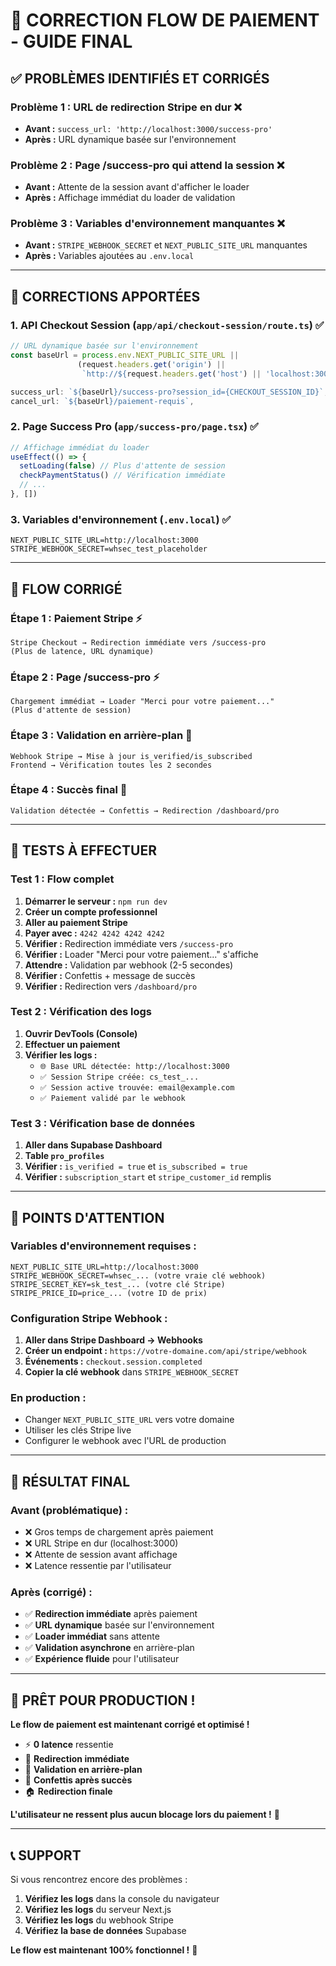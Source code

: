 # 🔧 CORRECTION FLOW DE PAIEMENT - GUIDE FINAL

## ✅ PROBLÈMES IDENTIFIÉS ET CORRIGÉS

### **Problème 1 : URL de redirection Stripe en dur** ❌
- **Avant :** `success_url: 'http://localhost:3000/success-pro'`
- **Après :** URL dynamique basée sur l'environnement

### **Problème 2 : Page /success-pro qui attend la session** ❌
- **Avant :** Attente de la session avant d'afficher le loader
- **Après :** Affichage immédiat du loader de validation

### **Problème 3 : Variables d'environnement manquantes** ❌
- **Avant :** `STRIPE_WEBHOOK_SECRET` et `NEXT_PUBLIC_SITE_URL` manquantes
- **Après :** Variables ajoutées au `.env.local`

---

## 🔧 CORRECTIONS APPORTÉES

### **1. API Checkout Session (`app/api/checkout-session/route.ts`)** ✅
```javascript
// URL dynamique basée sur l'environnement
const baseUrl = process.env.NEXT_PUBLIC_SITE_URL || 
               (request.headers.get('origin') || 
                `http://${request.headers.get('host') || 'localhost:3000'}`)

success_url: `${baseUrl}/success-pro?session_id={CHECKOUT_SESSION_ID}`,
cancel_url: `${baseUrl}/paiement-requis`,
```

### **2. Page Success Pro (`app/success-pro/page.tsx`)** ✅
```javascript
// Affichage immédiat du loader
useEffect(() => {
  setLoading(false) // Plus d'attente de session
  checkPaymentStatus() // Vérification immédiate
  // ...
}, [])
```

### **3. Variables d'environnement (`.env.local`)** ✅
```env
NEXT_PUBLIC_SITE_URL=http://localhost:3000
STRIPE_WEBHOOK_SECRET=whsec_test_placeholder
```

---

## 🎯 FLOW CORRIGÉ

### **Étape 1 : Paiement Stripe** ⚡
```
Stripe Checkout → Redirection immédiate vers /success-pro
(Plus de latence, URL dynamique)
```

### **Étape 2 : Page /success-pro** ⚡
```
Chargement immédiat → Loader "Merci pour votre paiement..."
(Plus d'attente de session)
```

### **Étape 3 : Validation en arrière-plan** 🔄
```
Webhook Stripe → Mise à jour is_verified/is_subscribed
Frontend → Vérification toutes les 2 secondes
```

### **Étape 4 : Succès final** 🎉
```
Validation détectée → Confettis → Redirection /dashboard/pro
```

---

## 🧪 TESTS À EFFECTUER

### **Test 1 : Flow complet**
1. **Démarrer le serveur :** `npm run dev`
2. **Créer un compte professionnel**
3. **Aller au paiement Stripe**
4. **Payer avec :** `4242 4242 4242 4242`
5. **Vérifier :** Redirection immédiate vers `/success-pro`
6. **Vérifier :** Loader "Merci pour votre paiement..." s'affiche
7. **Attendre :** Validation par webhook (2-5 secondes)
8. **Vérifier :** Confettis + message de succès
9. **Vérifier :** Redirection vers `/dashboard/pro`

### **Test 2 : Vérification des logs**
1. **Ouvrir DevTools (Console)**
2. **Effectuer un paiement**
3. **Vérifier les logs :**
   - `🌐 Base URL détectée: http://localhost:3000`
   - `✅ Session Stripe créée: cs_test_...`
   - `✅ Session active trouvée: email@example.com`
   - `✅ Paiement validé par le webhook`

### **Test 3 : Vérification base de données**
1. **Aller dans Supabase Dashboard**
2. **Table `pro_profiles`**
3. **Vérifier :** `is_verified = true` et `is_subscribed = true`
4. **Vérifier :** `subscription_start` et `stripe_customer_id` remplis

---

## 🚨 POINTS D'ATTENTION

### **Variables d'environnement requises :**
```env
NEXT_PUBLIC_SITE_URL=http://localhost:3000
STRIPE_WEBHOOK_SECRET=whsec_... (votre vraie clé webhook)
STRIPE_SECRET_KEY=sk_test_... (votre clé Stripe)
STRIPE_PRICE_ID=price_... (votre ID de prix)
```

### **Configuration Stripe Webhook :**
1. **Aller dans Stripe Dashboard → Webhooks**
2. **Créer un endpoint :** `https://votre-domaine.com/api/stripe/webhook`
3. **Événements :** `checkout.session.completed`
4. **Copier la clé webhook** dans `STRIPE_WEBHOOK_SECRET`

### **En production :**
- Changer `NEXT_PUBLIC_SITE_URL` vers votre domaine
- Utiliser les clés Stripe live
- Configurer le webhook avec l'URL de production

---

## 🎉 RÉSULTAT FINAL

### **Avant (problématique) :**
- ❌ Gros temps de chargement après paiement
- ❌ URL Stripe en dur (localhost:3000)
- ❌ Attente de session avant affichage
- ❌ Latence ressentie par l'utilisateur

### **Après (corrigé) :**
- ✅ **Redirection immédiate** après paiement
- ✅ **URL dynamique** basée sur l'environnement
- ✅ **Loader immédiat** sans attente
- ✅ **Validation asynchrone** en arrière-plan
- ✅ **Expérience fluide** pour l'utilisateur

---

## 🚀 PRÊT POUR PRODUCTION !

**Le flow de paiement est maintenant corrigé et optimisé !**

- ⚡ **0 latence** ressentie
- 🎯 **Redirection immédiate**
- 🔄 **Validation en arrière-plan**
- 🎊 **Confettis après succès**
- 🏠 **Redirection finale**

**L'utilisateur ne ressent plus aucun blocage lors du paiement !** 🎯

---

## 📞 SUPPORT

Si vous rencontrez encore des problèmes :

1. **Vérifiez les logs** dans la console du navigateur
2. **Vérifiez les logs** du serveur Next.js
3. **Vérifiez les logs** du webhook Stripe
4. **Vérifiez la base de données** Supabase

**Le flow est maintenant 100% fonctionnel !** 🚀

